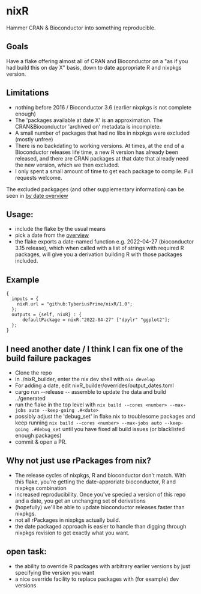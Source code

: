 # nixR


Hammer CRAN & Bioconductor into something reproducible.


## Goals

Have a flake offering almost all of CRAN and Bioconductor
on a "as if you had build this on day X" basis, down to
date appropriate R and nixpkgs version.


## Limitations
 
 - nothing before 2016 / Bioconductor 3.6 (earlier nixpkgs is not complete enough)
 - The 'packages available at date X' is an approximation.
   The CRAN&Bioconductor 'archived on' metadata is incomplete.
 - A small number of packages that had no libs in nixpkgs were excluded (mostly unfree)
 - There is no backdating to working versions. At times, at the end of a Bioconductor
   releases life time, a new R version has already been released, and there are CRAN packages
   at that date that already need the new version, which we then excluded.
 - I only spent a small amount of time to get each package to compile. Pull requests welcome.
   
   
The excluded packgages (and other supplementary information) can be seen in 
[by date overview](generated/readme.md)
   

## Usage:

 - include the flake by the usual means
 - pick a date from the [overview](generated/readme.md)
 - the flake exports a date-named function e.g. 2022-04-27 (bioconductor 3.15 release),
   which when called with a list of strings with required R packages, will give 
   you a derivation building R with those packages included.
   
## Example
```
{
  inputs = {
    nixR.url = "github:TyberiusPrime/nixR/1.0";
  };
  outputs = {self, nixR} : {
	  defaultPackage = nixR."2022-04-27" ["dpylr" "ggplot2"];
  };
}
```


## I need another date / I think I can fix one of the build failure packages

- Clone the repo
- in ./nixR_builder, enter the nix dev shell with `nix develop`
- For adding a date, edit nixR_builder/overrides/output_dates.toml
- cargo run --release -- assemble to update the data and build ../generated
- run the flake in the top level with `nix build --cores <number> --max-jobs auto --keep-going .#<date>`
- possibly adjust the 'debug_set' in flake.nix to troublesome packages and keep running `nix build --cores <number> --max-jobs auto --keep-going .#debug_set`
  until you have fixed all build issues (or blacklisted enough packages)
- commit & open a PR.


## Why not just use rPackages from nix?
 - The release cycles of nixpkgs, R and bioconductor don't match.
   With this flake, you're getting the date-approriate bioconductor, R and nixpkgs combination
 - increased reproducibility. Once you've specied a version of this repo and a date, you get an unchanging
   set of derivations
 - (hopefully) we'll be able to update bioconductor releases faster than nixpkgs.
 - not all rPackages in nixpkgs actually build.
 - the date packaged approach is easier to handle than digging through nixpkgs revision to get exactly what you want.

## open task:
 - the ability to override R packages with arbitrary earlier versions by just specifying the version you want
 - a nice override facility to replace packages with (for example) dev versions




